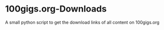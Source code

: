 # 100gigs.org-Downloads
A small python script to get the download links of all content on 100gigs.org
